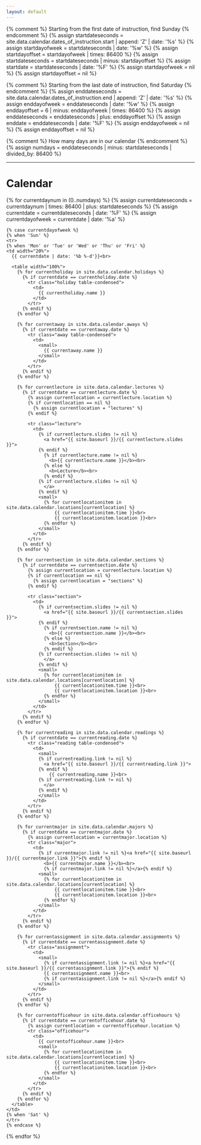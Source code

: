 ```yaml
---
layout: default
---
```


{% comment %} Starting from the first date of instruction, find Sunday {% endcomment %}
{% assign startdateseconds = site.data.calendar.dates_of_instruction.start | append: 'Z' | date: '%s' %}
{% assign startdayofweek = startdateseconds | date: '%w' %}
{% assign startdayoffset = startdayofweek | times: 86400 %}
{% assign startdateseconds = startdateseconds | minus: startdayoffset %}
{% assign startdate = startdateseconds | date: '%F' %}
{% assign startdayofweek = nil %}
{% assign startdayoffset = nil %}

{% comment %} Starting from the last date of instruction, find Saturday {% endcomment %}
{% assign enddateseconds = site.data.calendar.dates_of_instruction.end | append: 'Z' | date: '%s' %}
{% assign enddayofweek = enddateseconds | date: '%w' %}
{% assign enddayoffset = 6 | minus: enddayofweek | times: 86400 %}
{% assign enddateseconds = enddateseconds | plus: enddayoffset %}
{% assign enddate = enddateseconds | date: '%F' %}
{% assign enddayofweek = nil %}
{% assign enddayoffset = nil %}

{% comment %} How many days are in our calendar {% endcomment %}
{% assign numdays = enddateseconds | minus: startdateseconds | divided_by: 86400 %}

---

# Calendar

<table class="calendar table table-bordered">
  {% for currentdaynum in (0..numdays) %}
    {% assign currentdateseconds = currentdaynum | times: 86400 | plus: startdateseconds %}
    {% assign currentdate = currentdateseconds | date: '%F' %}
    {% assign currentdayofweek = currentdate | date: '%a' %}

    {% case currentdayofweek %}
    {% when 'Sun' %}
    <tr>
    {% when 'Mon' or 'Tue' or 'Wed' or 'Thu' or 'Fri' %}
    <td width="20%">
      {{ currentdate | date: '%b %-d'}}<br>
      
      <table width="100%">
        {% for currentholiday in site.data.calendar.holidays %}
          {% if currentdate == currentholiday.date %}
            <tr class="holiday table-condensed">
              <td>
                {{ currentholiday.name }}
              </td>
            </tr>
          {% endif %}
        {% endfor %}

        {% for currentaway in site.data.calendar.aways %}
          {% if currentdate == currentaway.date %}
            <tr class="away table-condensed">
              <td>
                <small>
                  {{ currentaway.name }}
                </small>
              </td>
            </tr>
          {% endif %}
        {% endfor %}       
        
        {% for currentlecture in site.data.calendar.lectures %}
          {% if currentdate == currentlecture.date %}
            {% assign currentlocation = currentlecture.location %}
            {% if currentlocation == nil %}
              {% assign currentlocation = "lectures" %}
            {% endif %}
  
            <tr class="lecture">
              <td>
                {% if currentlecture.slides != nil %}
                  <a href="{{ site.baseurl }}/{{ currentlecture.slides }}">
                {% endif %}
                  {% if currentlecture.name != nil %}
                    <b>{{ currentlecture.name }}</b><br>
                  {% else %}   
                    <b>Lecture</b><br>
                  {% endif %}
                {% if currentlecture.slides != nil %}
                  </a>
                {% endif %}
                <small>
                  {% for currentlocationitem in site.data.calendar.locations[currentlocation] %}
                      {{ currentlocationitem.time }}<br>
                      {{ currentlocationitem.location }}<br>
                  {% endfor %}
                </small>
              </td>
            </tr>
          {% endif %}
        {% endfor %}
  
        {% for currentsection in site.data.calendar.sections %}
          {% if currentdate == currentsection.date %}
            {% assign currentlocation = currentlecture.location %}
            {% if currentlocation == nil %}
              {% assign currentlocation = "sections" %}
            {% endif %}
  
            <tr class="section">
              <td>
                {% if currentsection.slides != nil %}
                  <a href="{{ site.baseurl }}/{{ currentsection.slides }}">
                {% endif %}
                  {% if currentsection.name != nil %}
                    <b>{{ currentsection.name }}</b><br>
                  {% else %}   
                    <b>Section</b><br>
                  {% endif %}
                {% if currentsection.slides != nil %}
                  </a>
                {% endif %}
                <small>
                  {% for currentlocationitem in site.data.calendar.locations[currentlocation] %}
                      {{ currentlocationitem.time }}<br>
                      {{ currentlocationitem.location }}<br>
                  {% endfor %}
                </small>
              </td>
            </tr>
          {% endif %}
        {% endfor %}

        {% for currentreading in site.data.calendar.readings %}
          {% if currentdate == currentreading.date %}
            <tr class="reading table-condensed">
              <td>
                <small>
                {% if currentreading.link != nil %}
                  <a href="{{ site.baseurl }}/{{ currentreading.link }}">
                {% endif %}
                    {{ currentreading.name }}<br>
                {% if currentreading.link != nil %}
                  </a>
                {% endif %}
                </small>
              </td>
            </tr>
          {% endif %}
        {% endfor %}

        {% for currentmajor in site.data.calendar.majors %}
          {% if currentdate == currentmajor.date %}
            {% assign currentlocation = currentmajor.location %}
            <tr class="major">
              <td>
                {% if currentmajor.link != nil %}<a href="{{ site.baseurl }}/{{ currentmajor.link }}">{% endif %}
                  <b>{{ currentmajor.name }}</b><br>
                  {% if currentmajor.link != nil %}</a>{% endif %}
                <small>
                  {% for currentlocationitem in site.data.calendar.locations[currentlocation] %}
                      {{ currentlocationitem.time }}<br>
                      {{ currentlocationitem.location }}<br>
                  {% endfor %}
                </small>
              </td>
            </tr>
          {% endif %}
        {% endfor %}
        
        {% for currentassignment in site.data.calendar.assignments %}
          {% if currentdate == currentassignment.date %}
            <tr class="assignment">
              <td>
                <small>
                  {% if currentassignment.link != nil %}<a href="{{ site.baseurl }}/{{ currentassignment.link }}">{% endif %}
                  {{ currentassignment.name }}<br>
                  {% if currentassignment.link != nil %}</a>{% endif %}
                </small>
              </td>
            </tr>
          {% endif %}
        {% endfor %}

        {% for currentofficehour in site.data.calendar.officehours %}
          {% if currentdate == currentofficehour.date %}
            {% assign currentlocation = currentofficehour.location %}
            <tr class="officehour">
              <td>
                {{ currentofficehour.name }}<br>
                <small>
                  {% for currentlocationitem in site.data.calendar.locations[currentlocation] %}
                      {{ currentlocationitem.time }}<br>
                      {{ currentlocationitem.location }}<br>
                  {% endfor %}
                </small>
              </td>
            </tr>
          {% endif %}
        {% endfor %}
      </table>
    </td>
    {% when 'Sat' %}
    </tr>
    {% endcase %}  
  {% endfor %}
</table>
    